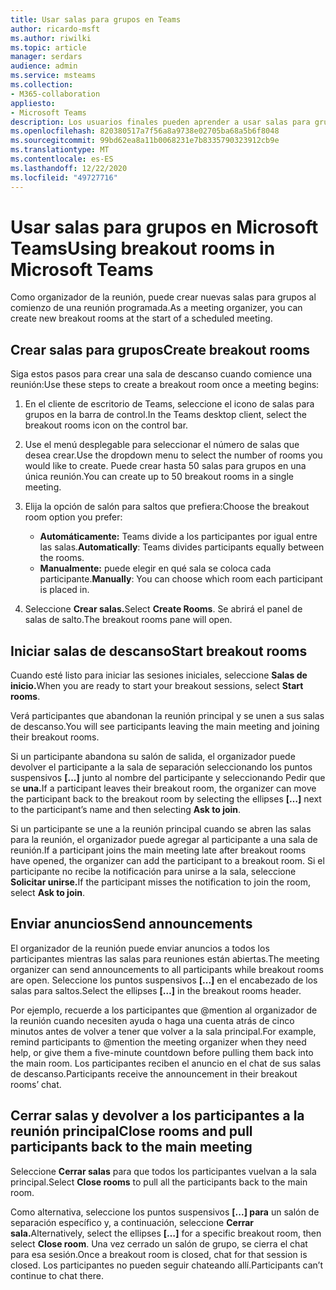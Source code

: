 ```yaml
---
title: Usar salas para grupos en Teams
author: ricardo-msft
ms.author: riwilki
ms.topic: article
manager: serdars
audience: admin
ms.service: msteams
ms.collection:
- M365-collaboration
appliesto:
- Microsoft Teams
description: Los usuarios finales pueden aprender a usar salas para grupos en Microsoft Teams
ms.openlocfilehash: 820380517a7f56a8a9738e02705ba68a5b6f8048
ms.sourcegitcommit: 99bd62ea8a11b0068231e7b8335790323912cb9e
ms.translationtype: MT
ms.contentlocale: es-ES
ms.lasthandoff: 12/22/2020
ms.locfileid: "49727716"
---
```

# <a name="using-breakout-rooms-in-microsoft-teams"></a><span data-ttu-id="c51d2-103">Usar salas para grupos en Microsoft Teams</span><span class="sxs-lookup"><span data-stu-id="c51d2-103">Using breakout rooms in Microsoft Teams</span></span>

<span data-ttu-id="c51d2-104">Como organizador de la reunión, puede crear nuevas salas para grupos al comienzo de una reunión programada.</span><span class="sxs-lookup"><span data-stu-id="c51d2-104">As a meeting organizer, you can create new breakout rooms at the start of a scheduled meeting.</span></span>

## <a name="create-breakout-rooms"></a><span data-ttu-id="c51d2-105">Crear salas para grupos</span><span class="sxs-lookup"><span data-stu-id="c51d2-105">Create breakout rooms</span></span>

<span data-ttu-id="c51d2-106">Siga estos pasos para crear una sala de descanso cuando comience una reunión:</span><span class="sxs-lookup"><span data-stu-id="c51d2-106">Use these steps to create a breakout room once a meeting begins:</span></span>

1. <span data-ttu-id="c51d2-107">En el cliente de escritorio de Teams, seleccione el icono de salas para grupos en la barra de control.</span><span class="sxs-lookup"><span data-stu-id="c51d2-107">In the Teams desktop client, select the breakout rooms icon on the control bar.</span></span>

2. <span data-ttu-id="c51d2-108">Use el menú desplegable para seleccionar el número de salas que desea crear.</span><span class="sxs-lookup"><span data-stu-id="c51d2-108">Use the dropdown menu to select the number of rooms you would like to create.</span></span> <span data-ttu-id="c51d2-109">Puede crear hasta 50 salas para grupos en una única reunión.</span><span class="sxs-lookup"><span data-stu-id="c51d2-109">You can create up to 50 breakout rooms in a single meeting.</span></span>

3. <span data-ttu-id="c51d2-110">Elija la opción de salón para saltos que prefiera:</span><span class="sxs-lookup"><span data-stu-id="c51d2-110">Choose the breakout room option you prefer:</span></span>

    - <span data-ttu-id="c51d2-111">**Automáticamente:** Teams divide a los participantes por igual entre las salas.</span><span class="sxs-lookup"><span data-stu-id="c51d2-111">**Automatically**: Teams divides participants equally between the rooms.</span></span>
    - <span data-ttu-id="c51d2-112">**Manualmente:** puede elegir en qué sala se coloca cada participante.</span><span class="sxs-lookup"><span data-stu-id="c51d2-112">**Manually**: You can choose which room each participant is placed in.</span></span>

4. <span data-ttu-id="c51d2-113">Seleccione **Crear salas.**</span><span class="sxs-lookup"><span data-stu-id="c51d2-113">Select **Create Rooms**.</span></span> <span data-ttu-id="c51d2-114">Se abrirá el panel de salas de salto.</span><span class="sxs-lookup"><span data-stu-id="c51d2-114">The breakout rooms pane will open.</span></span>

## <a name="start-breakout-rooms"></a><span data-ttu-id="c51d2-115">Iniciar salas de descanso</span><span class="sxs-lookup"><span data-stu-id="c51d2-115">Start breakout rooms</span></span>

<span data-ttu-id="c51d2-116">Cuando esté listo para iniciar las sesiones iniciales, seleccione **Salas de inicio.**</span><span class="sxs-lookup"><span data-stu-id="c51d2-116">When you are ready to start your breakout sessions, select **Start rooms**.</span></span>

<span data-ttu-id="c51d2-117">Verá participantes que abandonan la reunión principal y se unen a sus salas de descanso.</span><span class="sxs-lookup"><span data-stu-id="c51d2-117">You will see participants leaving the main meeting and joining their breakout rooms.</span></span>

<span data-ttu-id="c51d2-118">Si un participante abandona su salón de salida, el organizador puede devolver el participante a la sala de separación seleccionando los puntos suspensivos **[...]** junto al nombre del participante y seleccionando Pedir que se **una.**</span><span class="sxs-lookup"><span data-stu-id="c51d2-118">If a participant leaves their breakout room, the organizer can move the participant back to the breakout room by selecting the ellipses **[…]** next to the participant’s name and then selecting **Ask to join**.</span></span>

<span data-ttu-id="c51d2-119">Si un participante se une a la reunión principal cuando se abren las salas para la reunión, el organizador puede agregar al participante a una sala de reunión.</span><span class="sxs-lookup"><span data-stu-id="c51d2-119">If a participant joins the main meeting late after breakout rooms have opened, the organizer can add the participant to a breakout room.</span></span> <span data-ttu-id="c51d2-120">Si el participante no recibe la notificación para unirse a la sala, seleccione **Solicitar unirse.**</span><span class="sxs-lookup"><span data-stu-id="c51d2-120">If the participant misses the notification to join the room, select **Ask to join**.</span></span>

## <a name="send-announcements"></a><span data-ttu-id="c51d2-121">Enviar anuncios</span><span class="sxs-lookup"><span data-stu-id="c51d2-121">Send announcements</span></span>

<span data-ttu-id="c51d2-122">El organizador de la reunión puede enviar anuncios a todos los participantes mientras las salas para reuniones están abiertas.</span><span class="sxs-lookup"><span data-stu-id="c51d2-122">The meeting organizer can send announcements to all participants while breakout rooms are open.</span></span> <span data-ttu-id="c51d2-123">Seleccione los puntos suspensivos **[...]** en el encabezado de los salas para saltos.</span><span class="sxs-lookup"><span data-stu-id="c51d2-123">Select the ellipses **[…]** in the breakout rooms header.</span></span>

<span data-ttu-id="c51d2-124">Por ejemplo, recuerde a los participantes que @mention al organizador de la reunión cuando necesiten ayuda o haga una cuenta atrás de cinco minutos antes de volver a tener que volver a la sala principal.</span><span class="sxs-lookup"><span data-stu-id="c51d2-124">For example, remind participants to @mention the meeting organizer when they need help, or give them a five-minute countdown before pulling them back into the main room.</span></span>
<span data-ttu-id="c51d2-125">Los participantes reciben el anuncio en el chat de sus salas de descanso.</span><span class="sxs-lookup"><span data-stu-id="c51d2-125">Participants receive the announcement in their breakout rooms’ chat.</span></span>

## <a name="close-rooms-and-pull-participants-back-to-the-main-meeting"></a><span data-ttu-id="c51d2-126">Cerrar salas y devolver a los participantes a la reunión principal</span><span class="sxs-lookup"><span data-stu-id="c51d2-126">Close rooms and pull participants back to the main meeting</span></span>

<span data-ttu-id="c51d2-127">Seleccione **Cerrar salas** para que todos los participantes vuelvan a la sala principal.</span><span class="sxs-lookup"><span data-stu-id="c51d2-127">Select **Close rooms** to pull all the participants back to the main room.</span></span>

<span data-ttu-id="c51d2-128">Como alternativa, seleccione los puntos suspensivos **[...] para** un salón de separación específico y, a continuación, seleccione **Cerrar sala.**</span><span class="sxs-lookup"><span data-stu-id="c51d2-128">Alternatively, select the ellipses **[…]** for a specific breakout room, then select **Close room**.</span></span>
<span data-ttu-id="c51d2-129">Una vez cerrado un salón de grupo, se cierra el chat para esa sesión.</span><span class="sxs-lookup"><span data-stu-id="c51d2-129">Once a breakout room is closed, chat for that session is closed.</span></span> <span data-ttu-id="c51d2-130">Los participantes no pueden seguir chateando allí.</span><span class="sxs-lookup"><span data-stu-id="c51d2-130">Participants can’t continue to chat there.</span></span>
